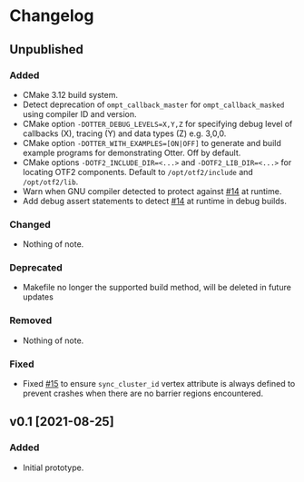 # Changelog

## Unpublished

### Added
- CMake 3.12 build system.
- Detect deprecation of `ompt_callback_master` for `ompt_callback_masked` using compiler ID and version.
- CMake option `-DOTTER_DEBUG_LEVELS=X,Y,Z` for specifying debug level of callbacks (X), tracing (Y) and data types (Z) e.g. 3,0,0.
- CMake option `-DOTTER_WITH_EXAMPLES=[ON|OFF]` to generate and build example programs for demonstrating Otter. Off by default.
- CMake options `-DOTF2_INCLUDE_DIR=<...>` and `-DOTF2_LIB_DIR=<...>` for locating OTF2 components. Default to `/opt/otf2/include` and `/opt/otf2/lib`.
- Warn when GNU compiler detected to protect against [#14](https://github.com/adamtuft/otter/issues/14) at runtime.
- Add debug assert statements to detect [#14](https://github.com/adamtuft/otter/issues/14) at runtime in debug builds.

### Changed
- Nothing of note.

### Deprecated
- Makefile no longer the supported build method, will be deleted in future updates

### Removed
- Nothing of note.

### Fixed
- Fixed [#15](https://github.com/adamtuft/otter/issues/15#issue-988922376) to ensure `sync_cluster_id` vertex attribute is always defined to prevent crashes when there are no barrier regions encountered.

## v0.1 [2021-08-25]

### Added
- Initial prototype.
